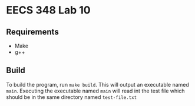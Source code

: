 # EECS 348 Lab 10

## Requirements

- Make
- g++

## Build

To build the program, run `make build`. This will output an executable named `main`. Executing the executable named `main` will read int the test file which should be in the same directory named `test-file.txt`
